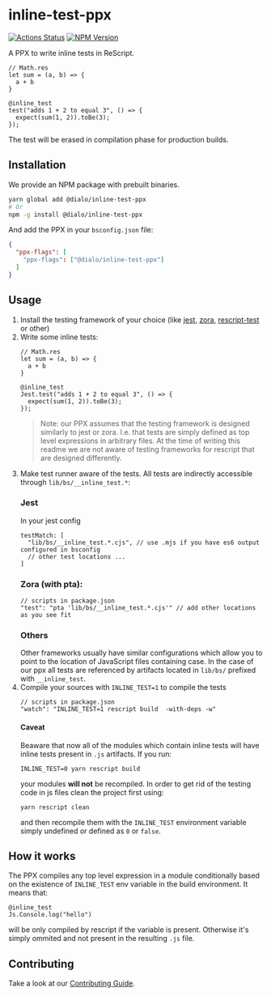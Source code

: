 # inline-test-ppx

[![Actions Status](https://github.com/dialo/inline-test-ppx/workflows/CI/badge.svg)](https://github.com/dialo/inline-test-ppx/actions)
[![NPM Version](https://badge.fury.io/js/%40dialo%2Finline-test-ppx.svg)](https://badge.fury.io/js/%40dialo%2Finline-test-ppx)

A PPX to write inline tests in ReScript.

```rescript
// Math.res
let sum = (a, b) => {
  a + b
}

@inline_test
test("adds 1 + 2 to equal 3", () => {
  expect(sum(1, 2)).toBe(3);
});
```

The test will be erased in compilation phase for production builds.

## Installation

We provide an NPM package with prebuilt binaries.

```bash
yarn global add @dialo/inline-test-ppx
# Or
npm -g install @dialo/inline-test-ppx
```

And add the PPX in your `bsconfig.json` file:

```json
{
  "ppx-flags": [
    "ppx-flags": ["@dialo/inline-test-ppx"]
  ]
}
```

## Usage

1. Install the testing framework of your choice (like [jest](https://github.com/glennsl/rescript-jest), [zora](https://github.com/dusty-phillips/rescript-zora), [rescript-test](https://github.com/bloodyowl/rescript-test) or other)
2. Write some inline tests:
    ```rescript
    // Math.res
    let sum = (a, b) => {
      a + b
    }
    
    @inline_test
    Jest.test("adds 1 + 2 to equal 3", () => {
      expect(sum(1, 2)).toBe(3);
    });
    ```
    > Note: our PPX assumes that the testing framework is designed similarly to jest or zora. I.e. that tests are simply defined as top level expressions in arbitrary files. At the time of writing this readme we are not aware of testing frameworks for rescript that are designed differently.
3. Make test runner aware of the tests. All tests are indirectly accessible through `lib/bs/__inline_test.*`:
   ### Jest
   In your jest config
   ```
   testMatch: [
     "lib/bs/__inline_test.*.cjs", // use .mjs if you have es6 output configured in bsconfig
     // other test locations ...
   ]
   ```
   ### Zora (with pta):
   ```
   // scripts in package.json
   "test": "pta 'lib/bs/__inline_test.*.cjs'" // add other locations as you see fit
   ```
   ### Others
   Other frameworks usually have similar configurations which allow you to point to the location of JavaScript files containing case. In the case of our ppx all tests are referenced by artifacts located in `lib/bs/` prefixed with `__inline_test`.
4. Compile your sources with `INLINE_TEST=1` to compile the tests
    ```
    // scripts in package.json
    "watch": "INLINE_TEST=1 rescript build  -with-deps -w"
    ```
    #### Caveat
    Beaware that now all of the modules which contain inline tests will have inline tests present in `.js` artifacts. If you run:
    ```
    INLINE_TEST=0 yarn rescript build
    ```
    your modules **will not** be recompiled. In order to get rid of the testing code in js files clean the project first using:
    ```
    yarn rescript clean
    ```
    and then recompile them with the `INLINE_TEST` environment variable simply undefined or defined as `0` or `false`.

## How it works

The PPX compiles any top level expression in a module conditionally based on the existence of `INLINE_TEST` env variable in the build environment. It means that:

```
@inline_test
Js.Console.log("hello")
```

will be only compiled by rescript if the variable is present. Otherwise it's simply ommited and not present in the resulting `.js` file.

## Contributing

Take a look at our [Contributing Guide](CONTRIBUTING.md).
